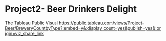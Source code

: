 # Project2- Beer Drinkers Delight
The Tableau Public Visual
https://public.tableau.com/views/Project-Beer/BreweryCountbyType?:embed=y&:display_count=yes&publish=yes&:origin=viz_share_link
